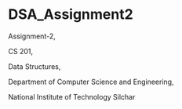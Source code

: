 # DSA_Assignment2
Assignment-2,

CS 201,

Data Structures,

Department of Computer Science and Engineering,

National Institute of Technology Silchar
